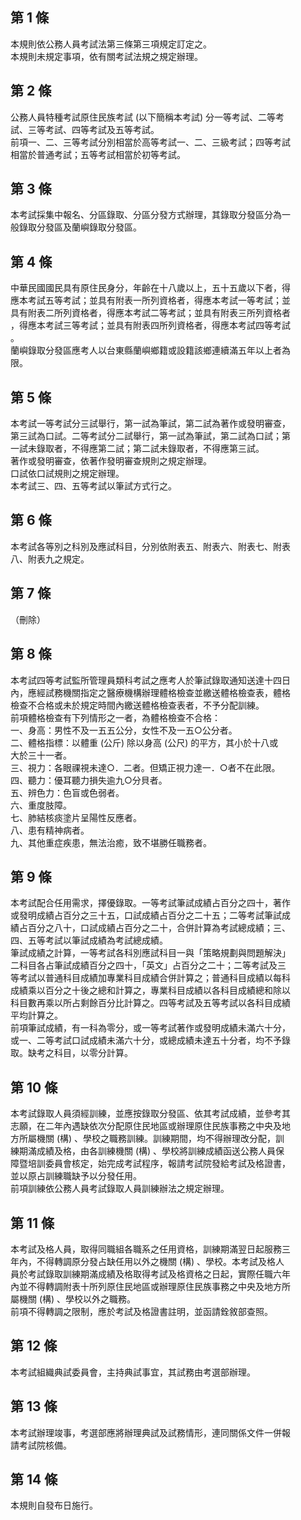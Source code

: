 第 1 條
-------
本規則依公務人員考試法第三條第三項規定訂定之。  
本規則未規定事項，依有關考試法規之規定辦理。

第 2 條
-------
公務人員特種考試原住民族考試 (以下簡稱本考試) 分一等考試、二等考  
試、三等考試、四等考試及五等考試。  
前項一、二、三等考試分別相當於高等考試一、二、三級考試；四等考試  
相當於普通考試；五等考試相當於初等考試。

第 3 條
-------
本考試採集中報名、分區錄取、分區分發方式辦理，其錄取分發區分為一  
般錄取分發區及蘭嶼錄取分發區。

第 4 條
-------
中華民國國民具有原住民身分，年齡在十八歲以上，五十五歲以下者，得  
應本考試五等考試；並具有附表一所列資格者，得應本考試一等考試；並  
具有附表二所列資格者，得應本考試二等考試；並具有附表三所列資格者  
，得應本考試三等考試；並具有附表四所列資格者，得應本考試四等考試  
。  
蘭嶼錄取分發區應考人以台東縣蘭嶼鄉籍或設籍該鄉連續滿五年以上者為  
限。

第 5 條
-------
本考試一等考試分三試舉行，第一試為筆試，第二試為著作或發明審查，  
第三試為口試。二等考試分二試舉行，第一試為筆試，第二試為口試；第  
一試未錄取者，不得應第二試；第二試未錄取者，不得應第三試。  
著作或發明審查，依著作發明審查規則之規定辦理。  
口試依口試規則之規定辦理。  
本考試三、四、五等考試以筆試方式行之。

第 6 條
-------
本考試各等別之科別及應試科目，分別依附表五、附表六、附表七、附表  
八、附表九之規定。

第 7 條
-------
（刪除）

第 8 條
-------
本考試四等考試監所管理員類科考試之應考人於筆試錄取通知送達十四日  
內，應經試務機關指定之醫療機構辦理體格檢查並繳送體格檢查表，體格  
檢查不合格或未於規定時間內繳送體格檢查表者，不予分配訓練。  
前項體格檢查有下列情形之一者，為體格檢查不合格：  
一、身高：男性不及一五五公分，女性不及一五○公分者。  
二、體格指標：以體重 (公斤) 除以身高 (公尺) 的平方，其小於十八或  
    大於三十一者。  
三、視力：各眼祼視未達○．二者。但矯正視力達一．○者不在此限。  
四、聽力：優耳聽力損失逾九○分貝者。  
五、辨色力：色盲或色弱者。  
六、重度肢障。  
七、肺結核痰塗片呈陽性反應者。  
八、患有精神病者。  
九、其他重症疾患，無法治癒，致不堪勝任職務者。

第 9 條
-------
本考試配合任用需求，擇優錄取。一等考試筆試成績占百分之四十，著作  
或發明成績占百分之三十五，口試成績占百分之二十五；二等考試筆試成  
績占百分之八十，口試成績占百分之二十，合併計算為考試總成績；三、  
四、五等考試以筆試成績為考試總成績。  
筆試成績之計算，一等考試各科別應試科目一與「策略規劃與問題解決」  
二科目各占筆試成績百分之四十，「英文」占百分之二十；二等考試及三  
等考試以普通科目成績加專業科目成績合併計算之；普通科目成績以每科  
成績乘以百分之十後之總和計算之，專業科目成績以各科目成績總和除以  
科目數再乘以所占剩餘百分比計算之。四等考試及五等考試以各科目成績  
平均計算之。  
前項筆試成績，有一科為零分，或一等考試著作或發明成績未滿六十分，  
或一、二等考試口試成績未滿六十分，或總成績未達五十分者，均不予錄  
取。缺考之科目，以零分計算。

第 10 條
--------
本考試錄取人員須經訓練，並應按錄取分發區、依其考試成績，並參考其  
志願，在二年內遇缺依次分配原住民地區或辦理原住民族事務之中央及地  
方所屬機關 (構) 、學校之職務訓練。訓練期間，均不得辦理改分配，訓  
練期滿成績及格，由各訓練機關 (構) 、學校將訓練成績函送公務人員保  
障暨培訓委員會核定，始完成考試程序，報請考試院發給考試及格證書，  
並以原占訓練職缺予以分發任用。  
前項訓練依公務人員考試錄取人員訓練辦法之規定辦理。

第 11 條
--------
本考試及格人員，取得同職組各職系之任用資格，訓練期滿翌日起服務三  
年內，不得轉調原分發占缺任用以外之機關 (構) 、學校。本考試及格人  
員於考試錄取訓練期滿成績及格取得考試及格資格之日起，實際任職六年  
內並不得轉調附表十所列原住民地區或辦理原住民族事務之中央及地方所  
屬機關 (構) 、學校以外之職務。  
前項不得轉調之限制，應於考試及格證書註明，並函請銓敘部查照。

第 12 條
--------
本考試組織典試委員會，主持典試事宜，其試務由考選部辦理。

第 13 條
--------
本考試辦理竣事，考選部應將辦理典試及試務情形，連同關係文件一併報  
請考試院核備。

第 14 條
--------
本規則自發布日施行。

